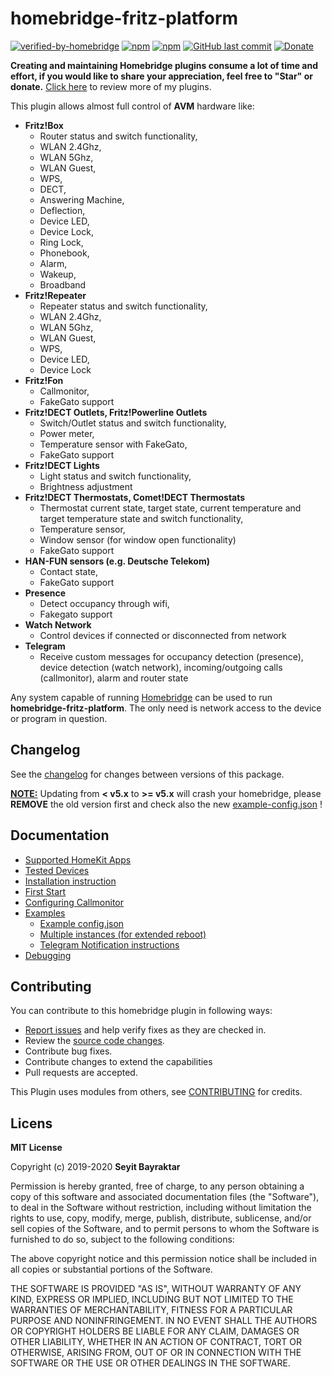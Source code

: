 # homebridge-fritz-platform

[![verified-by-homebridge](https://badgen.net/badge/homebridge/verified/purple)](https://github.com/homebridge/homebridge/wiki/Verified-Plugins)
[![npm](https://img.shields.io/npm/v/homebridge-fritz-platform.svg?style=flat-square)](https://www.npmjs.com/package/homebridge-fritz-platform)
[![npm](https://img.shields.io/npm/dt/homebridge-fritz-platform.svg?style=flat-square)](https://www.npmjs.com/package/homebridge-fritz-platform)
[![GitHub last commit](https://img.shields.io/github/last-commit/SeydX/homebridge-fritz-platform.svg?style=flat-square)](https://github.com/SeydX/homebridge-fritz-platform)
[![Donate](https://img.shields.io/badge/Donate-PayPal-blue.svg?style=flat-square&maxAge=2592000)](https://www.paypal.com/cgi-bin/webscr?cmd=_s-xclick&hosted_button_id=NP4T3KASWQLD8)

**Creating and maintaining Homebridge plugins consume a lot of time and effort, if you would like to share your appreciation, feel free to "Star" or donate.** [Click here](https://github.com/SeydX) to review more of my plugins.

This plugin allows almost full control of **AVM** hardware like:

- **Fritz!Box**
  - Router status and switch functionality,
  - WLAN 2.4Ghz,
  - WLAN 5Ghz, 
  - WLAN Guest,
  - WPS,
  - DECT,
  - Answering Machine,
  - Deflection,
  - Device LED,
  - Device Lock,
  - Ring Lock,
  - Phonebook,
  - Alarm,
  - Wakeup,
  - Broadband
- **Fritz!Repeater**
  - Repeater status and switch functionality,
  - WLAN 2.4Ghz,
  - WLAN 5Ghz,
  - WLAN Guest,
  - WPS,
  - Device LED,
  - Device Lock
- **Fritz!Fon**
  - Callmonitor,
  - FakeGato support
- **Fritz!DECT Outlets, Fritz!Powerline Outlets**
  - Switch/Outlet status and switch functionality,
  - Power meter,
  - Temperature sensor with FakeGato,
  - FakeGato support
- **Fritz!DECT Lights**
  - Light status and switch functionality,
  - Brightness adjustment
- **Fritz!DECT Thermostats, Comet!DECT Thermostats**
  - Thermostat current state, target state, current temperature and target temperature state and switch functionality,
  - Temperature sensor,
  - Window sensor (for window open functionality)
  - FakeGato support
- **HAN-FUN sensors (e.g. Deutsche Telekom)**
  - Contact state,
  - FakeGato support
- **Presence**
  - Detect occupancy through wifi,
  - Fakegato support
- **Watch Network**
  - Control devices if connected or disconnected from network
- **Telegram**
  - Receive custom messages for occupancy detection (presence), device detection (watch network), incoming/outgoing calls (callmonitor), alarm and router state

Any system capable of running [Homebridge](https://github.com/nfarina/homebridge/) can be used to run **homebridge-fritz-platform**. The only need is network access to the device or program in question.


## Changelog

See the [changelog](https://github.com/SeydX/homebridge-fritz-platform/blob/master/CHANGELOG.md) for changes between versions of this package.

**<u>NOTE:</u>** Updating from **< v5.x** to **>= v5.x** will crash your homebridge, please **REMOVE** the old version first and check also the new [example-config.json](https://github.com/SeydX/homebridge-fritz-platform/blob/master/example/example-config.json) !



## Documentation

- [Supported HomeKit Apps](https://github.com/SeydX/homebridge-fritz-platform/blob/master/docs/Apps.md)
- [Tested Devices](https://github.com/SeydX/homebridge-fritz-platform/blob/master/docs/Supported.md)
- [Installation instruction](https://github.com/SeydX/homebridge-fritz-platform/blob/master/docs/Installation.md)
- [First Start](https://github.com/SeydX/homebridge-fritz-platform/blob/master/docs/FirtStart.md)
- [Configuring Callmonitor](https://github.com/SeydX/homebridge-fritz-platform/blob/master/docs/Callmonitor.md)
- <u>Examples</u>
   * [Example config.json](https://github.com/SeydX/homebridge-fritz-platform/blob/master/example/example-config.json)
   * [Multiple instances (for extended reboot)](https://github.com/SeydX/homebridge-fritz-platform/blob/master/example/MultipleInstances.md)
   * [Telegram Notification instructions](https://github.com/SeydX/homebridge-fritz-platform/blob/master/docs/Telegram.md)
- [Debugging](https://github.com/SeydX/homebridge-fritz-platform/blob/master/DEBUG.md)



## Contributing

You can contribute to this homebridge plugin in following ways:

- [Report issues](https://github.com/SeydX/homebridge-fritz-platform/issues) and help verify fixes as they are checked in.
- Review the [source code changes](https://github.com/SeydX/homebridge-fritz-platform/pulls).
- Contribute bug fixes.
- Contribute changes to extend the capabilities
- Pull requests are accepted.

This Plugin uses modules from others, see [CONTRIBUTING](https://github.com/SeydX/homebridge-fritz-platform/blob/master/CONTRIBUTING.md) for credits.



## Licens

**MIT License**

Copyright (c) 2019-2020 **Seyit Bayraktar**

Permission is hereby granted, free of charge, to any person obtaining a copy
of this software and associated documentation files (the "Software"), to deal
in the Software without restriction, including without limitation the rights
to use, copy, modify, merge, publish, distribute, sublicense, and/or sell
copies of the Software, and to permit persons to whom the Software is
furnished to do so, subject to the following conditions:

The above copyright notice and this permission notice shall be included in all
copies or substantial portions of the Software.

THE SOFTWARE IS PROVIDED "AS IS", WITHOUT WARRANTY OF ANY KIND, EXPRESS OR
IMPLIED, INCLUDING BUT NOT LIMITED TO THE WARRANTIES OF MERCHANTABILITY,
FITNESS FOR A PARTICULAR PURPOSE AND NONINFRINGEMENT. IN NO EVENT SHALL THE
AUTHORS OR COPYRIGHT HOLDERS BE LIABLE FOR ANY CLAIM, DAMAGES OR OTHER
LIABILITY, WHETHER IN AN ACTION OF CONTRACT, TORT OR OTHERWISE, ARISING FROM,
OUT OF OR IN CONNECTION WITH THE SOFTWARE OR THE USE OR OTHER DEALINGS IN THE
SOFTWARE.
